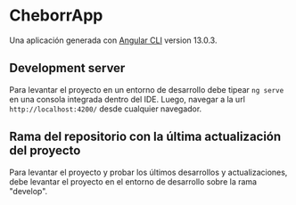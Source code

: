 # CheborrApp

Una aplicación generada con [Angular CLI](https://github.com/angular/angular-cli) version 13.0.3.

## Development server

Para levantar el proyecto en un entorno de desarrollo debe tipear `ng serve` en una consola integrada dentro del IDE. Luego, navegar a la url `http://localhost:4200/` desde cualquier navegador.

## Rama del repositorio con la última actualización del proyecto

Para levantar el proyecto y probar los últimos desarrollos y actualizaciones, debe levantar el proyecto en el entorno de desarrollo sobre la rama "develop".
